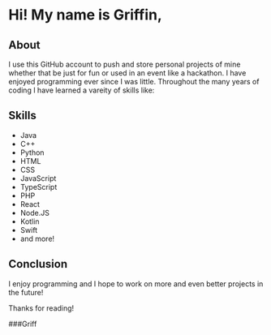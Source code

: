 # Hi! My name is Griffin,

## About
I use this GitHub account to push and store personal projects of mine whether that be just for fun or used in an event like a hackathon. I have enjoyed programming ever since I was little. Throughout the many years of coding I have learned a vareity of skills like:

## Skills
- Java
- C++
- Python
- HTML
- CSS
- JavaScript
- TypeScript
- PHP
- React
- Node.JS
- Kotlin
- Swift
- and more!

## Conclusion
I enjoy programming and I hope to work on more and even better projects in the future!

Thanks for reading!

###Griff
